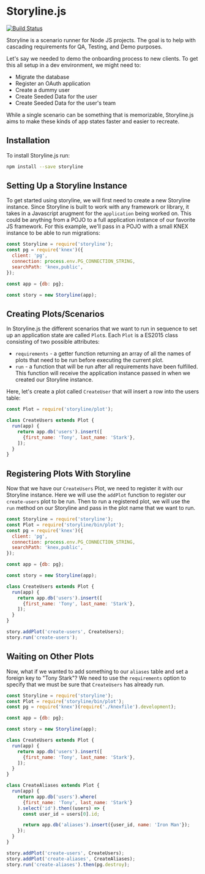 # Storyline.js

[![Build Status](https://travis-ci.org/rtablada/storyline.svg?branch=master)](https://travis-ci.org/rtablada/storyline)

Storyline is a scenario runner for Node JS projects.
The goal is to help with cascading requirements for QA, Testing, and Demo purposes.

Let's say we needed to demo the onboarding process to new clients.
To get this all setup in a dev environment, we might need to:

* Migrate the database
* Register an OAuth application
* Create a dummy user
* Create Seeded Data for the user
* Create Seeded Data for the user's team

While a single scenario can be something that is memorizable, Storyline.js aims to make these kinds of app states faster and easier to recreate.

## Installation

To install Storyline.js run:

```bash
npm install --save storyline
```

## Setting Up a Storyline Instance

To get started using storyline, we will first need to create a new Storyline instance.
Since Storyline is built to work with any framework or library, it takes in a Javascript arugment for the `application` being worked on.
This could be anything from a POJO to a full application instance of our favorite JS framework.
For this example, we'll pass in a POJO with a small KNEX instance to be able to run migrations:

```js
const Storyline = require('storyline');
const pg = require('knex')({
  client: 'pg',
  connection: process.env.PG_CONNECTION_STRING,
  searchPath: 'knex,public',
});

const app = {db: pg};

const story = new Storyline(app);
```

## Creating Plots/Scenarios

In Storyline.js the different scenarios that we want to run in sequence to set up an application state are called `Plot`s.
Each `Plot` is a ES2015 class consisting of two possible attributes:

* `requirements` - a getter function returning an array of all the names of plots that need to be run before executing the current plot.
* `run` - a function that will be run after all requirements have been fulfilled. This function will receive the application instance passed in when we created our Storyline instance.

Here, let's create a plot called `CreateUser` that will insert a row into the users table:

```js
const Plot = require('storyline/plot');

class CreateUsers extends Plot {
  run(app) {
    return app.db('users').insert([
      {first_name: 'Tony', last_name: 'Stark'},
    ]);
  }
}
```

## Registering Plots With Storyline

Now that we have our `CreateUsers` Plot, we need to register it with our Storyline instance.
Here we will use the `addPlot` function to register our `create-users` plot to be run.
Then to run a registered plot, we will use the `run` method on our Storyline and pass in the plot name that we want to run.

```js
const Storyline = require('storyline');
const Plot = require('storyline/bin/plot');
const pg = require('knex')({
  client: 'pg',
  connection: process.env.PG_CONNECTION_STRING,
  searchPath: 'knex,public',
});

const app = {db: pg};

const story = new Storyline(app);

class CreateUsers extends Plot {
  run(app) {
    return app.db('users').insert([
      {first_name: 'Tony', last_name: 'Stark'},
    ]);
  }
}

story.addPlot('create-users', CreateUsers);
story.run('create-users');
```

## Waiting on Other Plots

Now, what if we wanted to add something to our `aliases` table and set a foreign key to "Tony Stark"?
We need to use the `requirements` option to specify that we must be sure that `CreateUsers` has already run.

```js
const Storyline = require('storyline');
const Plot = require('storyline/bin/plot');
const pg = require('knex')(require('./knexfile').development);

const app = {db: pg};

const story = new Storyline(app);

class CreateUsers extends Plot {
  run(app) {
    return app.db('users').insert([
      {first_name: 'Tony', last_name: 'Stark'},
    ]);
  }
}

class CreateAliases extends Plot {
  run(app) {
    return app.db('users').where(
      {first_name: 'Tony', last_name: 'Stark'}
    ).select('id').then((users) => {
      const user_id = users[0].id;

      return app.db('aliases').insert({user_id, name: 'Iron Man'});
    });
  }
}

story.addPlot('create-users', CreateUsers);
story.addPlot('create-aliases', CreateAliases);
story.run('create-aliases').then(pg.destroy);
```
